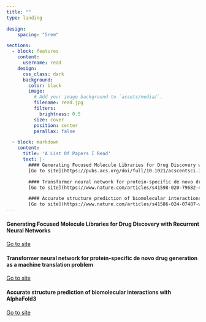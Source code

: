 ```yaml
---
title: ""
type: landing

design:
    spacing: "5rem"

sections:
  - block: features
    content:
      username: read
    design:
      css_class: dark
      background: 
        color: black
        image:
          # Add your image background to `assets/media/`.
          filename: read.jpg
          filters:
            brightness: 0.5
          size: cover
          position: center
          parallax: false

  - block: markdown
    content:
      title: 'A List Of Papers I Read'
      text: |-
        #### Generating Focused Molecule Libraries for Drug Discovery with Recurrent Neural Networks
        [Go to site](https://pubs.acs.org/doi/full/10.1021/acscentsci.7b00512)

        #### Transformer neural network for protein-specific de novo drug generation as a machine translation problem
        [Go to site](https://www.nature.com/articles/s41598-020-79682-4)

        #### Accurate structure prediction of biomolecular interactions with AlphaFold3
        [Go to site](https://www.nature.com/articles/s41586-024-07487-w)
---
```

#### Generating Focused Molecule Libraries for Drug Discovery with Recurrent Neural Networks
[Go to site](https://pubs.acs.org/doi/full/10.1021/acscentsci.7b00512)

#### Transformer neural network for protein-specific de novo drug generation as a machine translation problem
[Go to site](https://www.nature.com/articles/s41598-020-79682-4)

#### Accurate structure prediction of biomolecular interactions with AlphaFold3
[Go to site](https://www.nature.com/articles/s41586-024-07487-w)